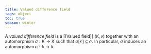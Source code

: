 ```yaml
---
title: Valued difference field
tags: object
toc: true
season: winter
--- 
```

A *valued difference field* is a [[Valued field]] $(K,v)$ together with an automorphism $\sigma: K \to K$ such that $\sigma[\mathcal O] \subseteq \mathcal O$. In particular, $\sigma$ induces an automorphism $\bar\sigma: k \to k$.
